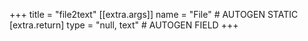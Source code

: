 +++
title = "file2text"
[[extra.args]]
name = "File" # AUTOGEN STATIC
[extra.return]
type = "null, text" # AUTOGEN FIELD
+++